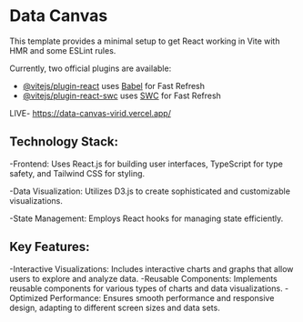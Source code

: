 # Data Canvas

This template provides a minimal setup to get React working in Vite with HMR and some ESLint rules.

Currently, two official plugins are available:

- [@vitejs/plugin-react](https://github.com/vitejs/vite-plugin-react/blob/main/packages/plugin-react/README.md) uses [Babel](https://babeljs.io/) for Fast Refresh
- [@vitejs/plugin-react-swc](https://github.com/vitejs/vite-plugin-react-swc) uses [SWC](https://swc.rs/) for Fast Refresh


LIVE- https://data-canvas-virid.vercel.app/

## Technology Stack:
-Frontend: Uses React.js for building user interfaces, TypeScript for type safety, and Tailwind CSS for styling.

-Data Visualization: Utilizes D3.js to create sophisticated and customizable visualizations.

-State Management: Employs React hooks for managing state efficiently.

## Key Features:
-Interactive Visualizations: Includes interactive charts and graphs that allow users to explore and analyze data.
-Reusable Components: Implements reusable components for various types of charts and data visualizations.
-Optimized Performance: Ensures smooth performance and responsive design, adapting to different screen sizes and data sets.
